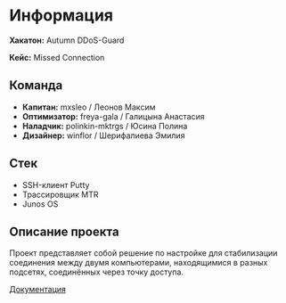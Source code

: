 # Информация

**Хакатон:** Autumn DDoS-Guard

**Кейс:** Missed Connection

## Команда

- **Капитан:** mxsleo / Леонов Максим
- **Оптимизатор:** freya-gala / Галицына Анастасия
- **Наладчик:** polinkin-mktrgs / Юсина Полина
- **Дизайнер:** winflor / Шерифалиева Эмилия

## Стек

- SSH-клиент Putty
- Трассировщик MTR
- Junos OS

## Описание проекта

Проект представляет собой решение по настройке для стабилизации соединения между двумя компьютерами, находящимися в разных подсетях, соединённых через точку доступа.

[Документация](/DOCS.md)
